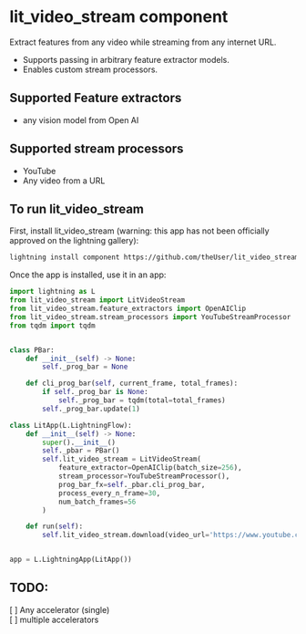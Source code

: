 # lit_video_stream component
Extract features from any video while streaming from any internet URL.

- Supports passing in arbitrary feature extractor models.
- Enables custom stream processors.

## Supported Feature extractors
- any vision model from Open AI

## Supported stream processors
- YouTube
- Any video from a URL

## To run lit_video_stream
First, install lit_video_stream (warning: this app has not been officially approved on the lightning gallery):

```bash
lightning install component https://github.com/theUser/lit_video_stream
```

Once the app is installed, use it in an app:

```python
import lightning as L
from lit_video_stream import LitVideoStream
from lit_video_stream.feature_extractors import OpenAIClip
from lit_video_stream.stream_processors import YouTubeStreamProcessor
from tqdm import tqdm


class PBar:
    def __init__(self) -> None:
        self._prog_bar = None

    def cli_prog_bar(self, current_frame, total_frames):
        if self._prog_bar is None:
            self._prog_bar = tqdm(total=total_frames)
        self._prog_bar.update(1)

class LitApp(L.LightningFlow):
    def __init__(self) -> None:
        super().__init__()
        self._pbar = PBar()
        self.lit_video_stream = LitVideoStream(
            feature_extractor=OpenAIClip(batch_size=256),
            stream_processor=YouTubeStreamProcessor(),
            prog_bar_fx=self._pbar.cli_prog_bar,
            process_every_n_frame=30,
            num_batch_frames=56
        )

    def run(self):
        self.lit_video_stream.download(video_url='https://www.youtube.com/watch?v=8SQL4knuDXU')


app = L.LightningApp(LitApp())
```

## TODO:
[ ] Any accelerator (single)   
[ ] multiple accelerators
